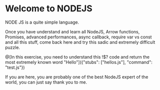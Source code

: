 # Welcome to NODEJS

NODE JS is a quite simple language.

Once you have understand and learn all NodeJS, Arrow functions, Promises, advanced performances, async callback, require var vs const and all this stuff, come back here and try this sadic and extremely difficult puzzle.

@[In this exercise, you need to understand this !$? code and return the most extremely known word "Hello"]({"stubs": ["hellos.js"], "command": "test.js"})

If you are here, you are probably one of the best NodeJS expert of the world, you can just say thank you to me.
